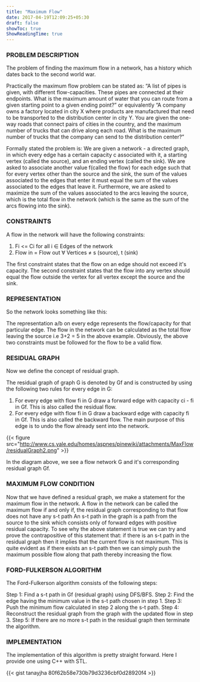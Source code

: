 ```yaml
---
title: "Maximum Flow"
date: 2017-04-19T12:09:25+05:30
draft: false
showToc: true
ShowReadingTime: true
---
```



### PROBLEM DESCRIPTION

The problem of finding the maximum flow in a network, has a history which dates back to the second world war.

Practically the maximum flow problem can be stated as: 
“A list of pipes is given, with different flow-capacities. These pipes are connected at their endpoints. What is the maximum amount of water that you can route from a given starting point to a given ending point?” or equivalently “A company owns a factory located in city X where products are manufactured that need to be transported to the distribution center in city Y. You are given the one-way roads that connect pairs of cities in the country, and the maximum number of trucks that can drive along each road. What is the maximum number of trucks that the company can send to the distribution center?”

Formally stated the problem is:
We are given a network - a directed graph, in which every edge has a certain capacity c associated with it, a starting vertex (called the source), and an ending vertex (called the sink). We are asked to associate another value f(called the flow) for each edge such that for every vertex other than the source and the sink, the sum of the values associated to the edges that enter it must equal the sum of the values associated to the edges that leave it. Furthermore, we are asked to maximize the sum of the values associated to the arcs leaving the source, which is the total flow in the network (which is the same as the sum of the arcs flowing into the sink).

### CONSTRAINTS

A flow in the network will have the following constraints:
1) Fi <= Ci  for all i ∈ Edges of the network
2) Flow in = Flow out ∀ Vertices ≠ s (source), t (sink)

The first constraint states that the flow on an edge should not exceed it's capacity.
The second constraint states that the flow into any vertex should equal the flow outside the vertex for all vertex except the source and the sink.

### REPRESENTATION

So the network looks something like this:

<add network image>

The representation a/b on every edge represents the flow/capacity for that particular edge. The flow in the network can be calculated as the total flow leaving the source i.e 3+2 = 5 in the above example. Obviously, the above two constraints must be followed for the flow to be a valid flow.

### RESIDUAL GRAPH

Now we define the concept of residual graph.

The residual graph of graph G is denoted by Gf and is constructed by using the following two rules for every edge in G:
1) For every edge with flow fi in G draw a forward edge with capacity ci - fi in Gf. This is also called the residual flow.
2) For every edge with flow fi in G draw a backward edge with capacity fi in Gf. This is also called the backward flow. The main purpose of this edge is to undo the flow already sent into the network.

{{< figure src="http://www.cs.yale.edu/homes/aspnes/pinewiki/attachments/MaxFlow/residualGraph2.png"  >}}
                                
In the diagram above, we see a flow network G and it's corresponding residual graph Gf.

### MAXIMUM FLOW CONDITION

Now that we have defined a residual graph, we make a statement for the maximum flow in the network.
A flow in the network can be called the maximum flow if and only if, the residual graph corresponding to that flow does not have any s-t path
An s-t path in the graph is a path from the source to the sink which consists only of forward edges with positive residual capacity.
To see why the above statement is true we can try and prove the contrapositive of this statement that: if there is an s-t path in the residual graph then it implies that the current flow is not maximum. This is quite evident as if there exists an s-t path then we can simply push the maximum possible flow along that path thereby increasing the flow.

### FORD-FULKERSON ALGORITHM

 The Ford-Fulkerson algorithm consists of the following steps:

Step 1: Find a s-t path in Gf (residual graph) using DFS/BFS.
Step 2: Find the edge having the minimum value in the s-t path chosen in step 1.
Step 3: Push the minimum flow calculated in step 2 along the s-t path.
Step 4: Reconstruct the residual graph from the graph with the updated flow in step 3.
Step 5: If there are no more s-t path in the residual graph then terminate the algorithm.

### IMPLEMENTATION

 The implementation of this algorithm is pretty straight forward. Here I provide one using C++ with STL.

{{< gist tanayjha 80f62b58e730b79d3236cbf0d28920f4 >}}
